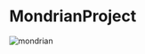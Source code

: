 # MondrianProject

![mondrian](https://github.com/ozgeerkskn/MondrianProject/assets/105421946/cbeea3e1-f606-4616-b527-5362874cc93d)
